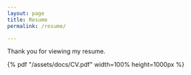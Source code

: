```yaml
---
layout: page
title: Resume
permalink: /resume/

---
```


Thank you for viewing my resume.

 {% pdf "/assets/docs/CV.pdf" width=100% height=1000px %}